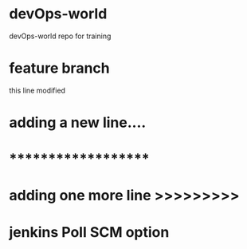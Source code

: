 # devOps-world
devOps-world repo for training
# feature branch
this line modified
# adding a new line....
# ******************
# adding one more line >>>>>>>>>
# jenkins Poll SCM option
